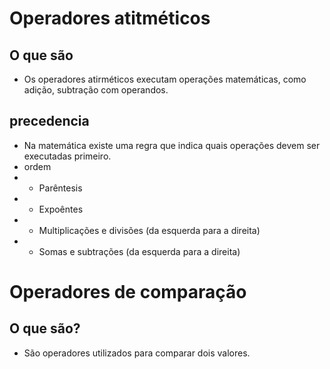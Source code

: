 # Operadores atitméticos
## O que são
- Os operadores atirméticos executam operações matemáticas, como adição, subtração com operandos.

## precedencia
- Na matemática existe uma regra que indica quais operações devem ser executadas primeiro. 
- ordem 
- - Parêntesis
- - Expoêntes
- - Multiplicações e divisões (da esquerda para a direita)
- - Somas e subtrações (da esquerda para a direita)

# Operadores de comparação
## O que são?
- São operadores utilizados para comparar dois valores.